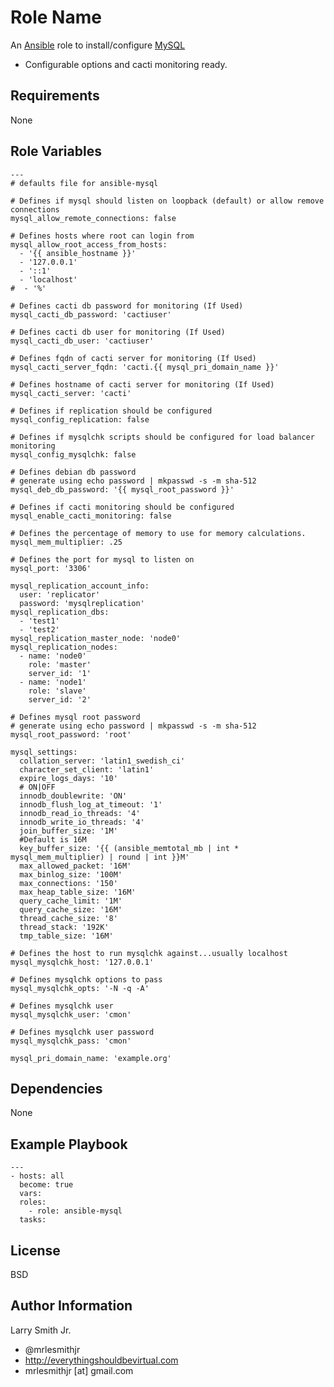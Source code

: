 Role Name
=========

An [Ansible] role to install/configure [MySQL]

- Configurable options and cacti monitoring ready.

Requirements
------------

None

Role Variables
--------------

```
---
# defaults file for ansible-mysql

# Defines if mysql should listen on loopback (default) or allow remove connections
mysql_allow_remote_connections: false

# Defines hosts where root can login from
mysql_allow_root_access_from_hosts:
  - '{{ ansible_hostname }}'
  - '127.0.0.1'
  - '::1'
  - 'localhost'
#  - '%'

# Defines cacti db password for monitoring (If Used)
mysql_cacti_db_password: 'cactiuser'

# Defines cacti db user for monitoring (If Used)
mysql_cacti_db_user: 'cactiuser'

# Defines fqdn of cacti server for monitoring (If Used)
mysql_cacti_server_fqdn: 'cacti.{{ mysql_pri_domain_name }}'

# Defines hostname of cacti server for monitoring (If Used)
mysql_cacti_server: 'cacti'

# Defines if replication should be configured
mysql_config_replication: false

# Defines if mysqlchk scripts should be configured for load balancer monitoring
mysql_config_mysqlchk: false

# Defines debian db password
# generate using echo password | mkpasswd -s -m sha-512
mysql_deb_db_password: '{{ mysql_root_password }}'

# Defines if cacti monitoring should be configured
mysql_enable_cacti_monitoring: false

# Defines the percentage of memory to use for memory calculations.
mysql_mem_multiplier: .25

# Defines the port for mysql to listen on
mysql_port: '3306'

mysql_replication_account_info:
  user: 'replicator'
  password: 'mysqlreplication'
mysql_replication_dbs:
  - 'test1'
  - 'test2'
mysql_replication_master_node: 'node0'
mysql_replication_nodes:
  - name: 'node0'
    role: 'master'
    server_id: '1'
  - name: 'node1'
    role: 'slave'
    server_id: '2'

# Defines mysql root password
# generate using echo password | mkpasswd -s -m sha-512
mysql_root_password: 'root'

mysql_settings:
  collation_server: 'latin1_swedish_ci'
  character_set_client: 'latin1'
  expire_logs_days: '10'
  # ON|OFF
  innodb_doublewrite: 'ON'
  innodb_flush_log_at_timeout: '1'
  innodb_read_io_threads: '4'
  innodb_write_io_threads: '4'
  join_buffer_size: '1M'
  #Default is 16M
  key_buffer_size: '{{ (ansible_memtotal_mb | int * mysql_mem_multiplier) | round | int }}M'
  max_allowed_packet: '16M'
  max_binlog_size: '100M'
  max_connections: '150'
  max_heap_table_size: '16M'
  query_cache_limit: '1M'
  query_cache_size: '16M'
  thread_cache_size: '8'
  thread_stack: '192K'
  tmp_table_size: '16M'

# Defines the host to run mysqlchk against...usually localhost
mysql_mysqlchk_host: '127.0.0.1'

# Defines mysqlchk options to pass
mysql_mysqlchk_opts: '-N -q -A'

# Defines mysqlchk user
mysql_mysqlchk_user: 'cmon'

# Defines mysqlchk user password
mysql_mysqlchk_pass: 'cmon'

mysql_pri_domain_name: 'example.org'
```

Dependencies
------------

None

Example Playbook
----------------

```
---
- hosts: all
  become: true
  vars:
  roles:
    - role: ansible-mysql
  tasks:
```

License
-------

BSD

Author Information
------------------

Larry Smith Jr.
- @mrlesmithjr
- http://everythingshouldbevirtual.com
- mrlesmithjr [at] gmail.com

[Ansible]: <https://www.ansible.com>
[MySQL]: <https://www.mysql.com/>
